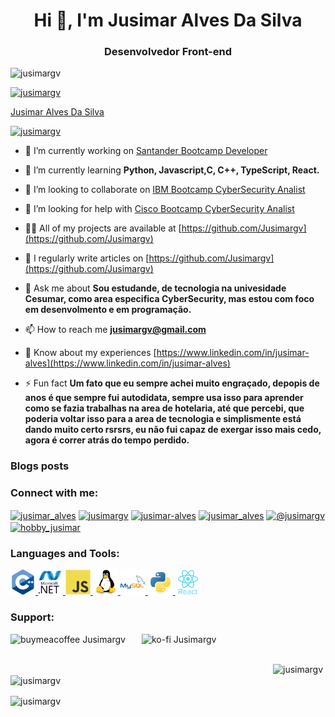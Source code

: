<h1 align="center">Hi 👋, I'm Jusimar Alves Da Silva</h1>
<h3 align="center">Desenvolvedor Front-end</h3>

<p align="left"> <img src="https://komarev.com/ghpvc/?username=jusimargv&label=Profile%20views&color=0e75b6&style=flat" alt="jusimargv" /> </p>

<p align="left"> <a href="https://github.com/ryo-ma/github-profile-trophy"><img src="https://github-profile-trophy.vercel.app/?username=jusimargv" alt="jusimargv" /></a> </p>

<div class="badge-base LI-profile-badge" data-locale="pt_BR" data-size="medium" data-theme="light" data-type="HORIZONTAL" data-vanity="jusimar-alves" data-version="v1"><a class="badge-base__link LI-simple-link" href="https://br.linkedin.com/in/jusimar-alves?trk=profile-badge">Jusimar Alves Da Silva</a></div>




              

<p align="left"> <a href="https://twitter.com/jusimargv" target="blank"><img src="https://img.shields.io/twitter/follow/jusimargv?logo=twitter&style=for-the-badge" alt="jusimargv" /></a> </p>

- 🔭 I’m currently working on [Santander Bootcamp Developer](dio.me)

- 🌱 I’m currently learning **Python, Javascript,C, C++, TypeScript, React.**

- 👯 I’m looking to collaborate on [IBM Bootcamp CyberSecurity Analist](https://skills.yourlearning.ibm.com/activity/PLAN-77C3CABFEC6A?utm_campaign=open-Mastertech)

- 🤝 I’m looking for help with [Cisco Bootcamp CyberSecurity Analist](https://auth.netacad.com/auth/realms/skillsforall/protocol/saml?SAMLRequest=jVJRT8IwEP4rS9%2B3QhkQmkGCEiMJKoHpgy%2Fm7Dpp7NrZ64z%2Be8smETUSm3to7u77vvsulyFUuubzxu%2FMRr40En30VmmDvC1MSeMMt4AKuYFKIveCb%2BdXK86SHq%2Bd9VZYTY4gpxGAKJ1X1pBouZiSB5CT0XBYspSxwbgIbwxsNElHw2IsinIimCwlgxADEt1JhwE5JYEowBEbuTTowfiQ6rE07qXxoJf3Uz4Yhbgn0SK4UQZ8i9p5XyOnFILVxEgPAopE2KpNUCdBV0jxWWmNpXWgNT3Yo3tfJJofZj%2B3BptKuq10r0rI283qiz2Q%2FCbf4xnFuvvEIDCpd%2FXPXhKtPwXPlCmUeTq9yseuCfllnq%2Fj9c02J7NsL8Db1bjZ%2F0aqQqUAD%2FuJMnqMz7rTuA7Ky8XaaiXeowvrKvB%2FD9ZP%2Bm1GFXHZtvLGYC2FKpUsCJ11Ct%2FvbfYB&RelayState=https%3A%2F%2Flms.netacad.com%2Fcourse%2Fview.php%3Fid%3D2242432&SigAlg=http%3A%2F%2Fwww.w3.org%2F2001%2F04%2Fxmldsig-more%23rsa-sha256&Signature=PRswI8EZSZhTF%2F8cPjxrVJVHNtyJ%2FOtAkHRlbWE8BoAwbEZxsVpQR7jLfMvoodHpN4J84xmlq89udpkoO5gHbUBNRDUnt4aKHJ5fRHNaLXRtiSmFizMN2fCxkC6E6pOt5MEGU%2Bh0RjO1E9fqbdzl6urbf%2FeqjwxdmCBzKmvlGK4mDBTBmgng9r7nxNrBME3KS9MuOLj9CNUxRk6RCPL2DVsPcPUyLzd2cb%2FOFn5Fvw9pr9nNHBGqs0aP%2F2dundhFFh6Klb8iV4eUawRYVy%2FwmgdH3TvgveIaIzs5IMr5TulDDaWJMKUG%2FxrX2Zi1NpCXV3PHnC%2FimomEPjlyoTA3xw%3D%3D)

- 👨‍💻 All of my projects are available at [https://github.com/Jusimargv](https://github.com/Jusimargv)

- 📝 I regularly write articles on [https://github.com/Jusimargv](https://github.com/Jusimargv)

- 💬 Ask me about **Sou estudande, de tecnologia na univesidade Cesumar, como area especifica CyberSecurity, mas estou com foco em desenvolmento e em programação.**

- 📫 How to reach me **jusimargv@gmail.com**

- 📄 Know about my experiences [https://www.linkedin.com/in/jusimar-alves](https://www.linkedin.com/in/jusimar-alves)

- ⚡ Fun fact **Um fato que eu sempre achei muito engraçado, depopis de anos é que sempre fui autodidata, sempre usa isso para aprender como se fazia trabalhas na area de hotelaria, até que percebi, que poderia voltar isso para a area de tecnologia e simplismente está dando muito certo rsrsrs, eu não fui capaz de exergar isso mais cedo, agora é correr atrás do tempo perdido.**

### Blogs posts
<!-- BLOG-POST-LIST:START --->
<!-- BLOG-POST-LIST:END --->

<h3 align="left">Connect with me:</h3>
<p align="left">
<a href="https://dev.to/jusimar_alves" target="blank"><img align="center" src="https://raw.githubusercontent.com/rahuldkjain/github-profile-readme-generator/master/src/images/icons/Social/devto.svg" alt="jusimar_alves" height="30" width="40" /></a>
<a href="https://twitter.com/jusimargv" target="blank"><img align="center" src="https://raw.githubusercontent.com/rahuldkjain/github-profile-readme-generator/master/src/images/icons/Social/twitter.svg" alt="jusimargv" height="30" width="40" /></a>
<a href="https://linkedin.com/in/jusimar-alves" target="blank"><img align="center" src="https://raw.githubusercontent.com/rahuldkjain/github-profile-readme-generator/master/src/images/icons/Social/linked-in-alt.svg" alt="jusimar-alves" height="30" width="40" /></a>
<a href="https://instagram.com/jusimar_alves" target="blank"><img align="center" src="https://raw.githubusercontent.com/rahuldkjain/github-profile-readme-generator/master/src/images/icons/Social/instagram.svg" alt="jusimar_alves" height="30" width="40" /></a>
<a href="https://hashnode.com/@jusimargv" target="blank"><img align="center" src="https://raw.githubusercontent.com/rahuldkjain/github-profile-readme-generator/master/src/images/icons/Social/hashnode.svg" alt="@jusimargv" height="30" width="40" /></a>
<a href="https://www.youtube.com/c/hobby_jusimar" target="blank"><img align="center" src="https://raw.githubusercontent.com/rahuldkjain/github-profile-readme-generator/master/src/images/icons/Social/youtube.svg" alt="hobby_jusimar" height="30" width="40" /></a>
</p>

<h3 align="left">Languages and Tools:</h3>
<p align="left"> <a href="https://www.w3schools.com/cpp/" target="_blank" rel="noreferrer"> <img src="https://raw.githubusercontent.com/devicons/devicon/master/icons/cplusplus/cplusplus-original.svg" alt="cplusplus" width="40" height="40"/> </a> <a href="https://dotnet.microsoft.com/" target="_blank" rel="noreferrer"> <img src="https://raw.githubusercontent.com/devicons/devicon/master/icons/dot-net/dot-net-original-wordmark.svg" alt="dotnet" width="40" height="40"/> </a> <a href="https://developer.mozilla.org/en-US/docs/Web/JavaScript" target="_blank" rel="noreferrer"> <img src="https://raw.githubusercontent.com/devicons/devicon/master/icons/javascript/javascript-original.svg" alt="javascript" width="40" height="40"/> </a> <a href="https://www.linux.org/" target="_blank" rel="noreferrer"> <img src="https://raw.githubusercontent.com/devicons/devicon/master/icons/linux/linux-original.svg" alt="linux" width="40" height="40"/> </a> <a href="https://www.mysql.com/" target="_blank" rel="noreferrer"> <img src="https://raw.githubusercontent.com/devicons/devicon/master/icons/mysql/mysql-original-wordmark.svg" alt="mysql" width="40" height="40"/> </a> <a href="https://www.python.org" target="_blank" rel="noreferrer"> <img src="https://raw.githubusercontent.com/devicons/devicon/master/icons/python/python-original.svg" alt="python" width="40" height="40"/> </a> <a href="https://reactjs.org/" target="_blank" rel="noreferrer"> <img src="https://raw.githubusercontent.com/devicons/devicon/master/icons/react/react-original-wordmark.svg" alt="react" width="40" height="40"/> </a> </p>


<h3 align="left">Support:</h3>
<p><a href="https://www.buymeacoffee.com/buymeacoffee Jusimargv"> <img align="left" src="https://cdn.buymeacoffee.com/buttons/v2/default-yellow.png" height="50" width="210" alt="buymeacoffee Jusimargv" /></a><a href="https://ko-fi.com/ko-fi Jusimargv"> <img align="left" src="https://cdn.ko-fi.com/cdn/kofi3.png?v=3" height="50" width="210" alt="ko-fi Jusimargv" /></a></p><br><br>


<p><img align="left" src="https://github-readme-stats.vercel.app/api/top-langs?username=jusimargv&show_icons=true&locale=en&layout=compact" alt="jusimargv" /></p>

<p>&nbsp;<img align="center" src="https://github-readme-stats.vercel.app/api?username=jusimargv&show_icons=true&locale=en" alt="jusimargv" /></p>

<p><img align="center" src="https://github-readme-streak-stats.herokuapp.com/?user=jusimargv&" alt="jusimargv" /></p>


